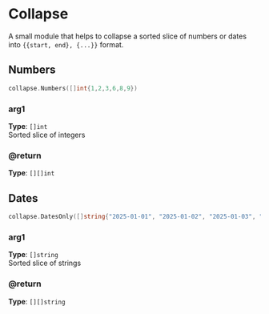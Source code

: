 # Collapse

A small module that helps to collapse a sorted slice of numbers or dates into `{{start, end}, {...}}` format.

## Numbers

```go
collapse.Numbers([]int{1,2,3,6,8,9})
```

### arg1

**Type**: `[]int`   
Sorted slice of integers

### @return

**Type**: `[][]int`


## Dates


```go
collapse.DatesOnly([]string{"2025-01-01", "2025-01-02", "2025-01-03", "2025-01-04"})
```

### arg1

**Type**: `[]string`   
Sorted slice of strings

### @return

**Type**: `[][]string`   

